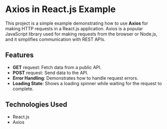 
# Axios in React.js Example

This project is a simple example demonstrating how to use **Axios** for making HTTP requests in a React.js application. Axios is a popular JavaScript library used for making requests from the browser or Node.js, and it simplifies communication with REST APIs.

## Features

- **GET** request: Fetch data from a public API.
- **POST** request: Send data to the API.
- **Error Handling**: Demonstrates how to handle request errors.
- **Loading State**: Shows a loading spinner while waiting for the request to complete.

## Technologies Used

- React.js
- Axios


